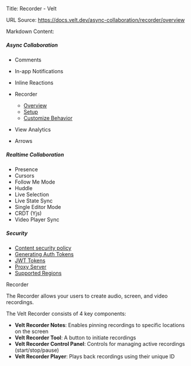 Title: Recorder - Velt

URL Source: https://docs.velt.dev/async-collaboration/recorder/overview

Markdown Content:
##### Async Collaboration

*   Comments
*   In-app Notifications
*   Inline Reactions
*   Recorder
    *   [Overview](https://docs.velt.dev/async-collaboration/recorder/overview)
    *   [Setup](https://docs.velt.dev/async-collaboration/recorder/setup)
    *   [Customize Behavior](https://docs.velt.dev/async-collaboration/recorder/customize-behavior)

*   View Analytics
*   Arrows

##### Realtime Collaboration

*   Presence
*   Cursors
*   Follow Me Mode
*   Huddle
*   Live Selection
*   Live State Sync
*   Single Editor Mode
*   CRDT (Yjs)
*   Video Player Sync

##### Security

*   [Content security policy](https://docs.velt.dev/security/content-security-policy)
*   [Generating Auth Tokens](https://docs.velt.dev/security/auth-tokens)
*   [JWT Tokens](https://docs.velt.dev/security/jwt-tokens)
*   [Proxy Server](https://docs.velt.dev/security/proxy-server)
*   [Supported Regions](https://docs.velt.dev/security/supported-regions)

Recorder

The Recorder allows your users to create audio, screen, and video recordings.

The Velt Recorder consists of 4 key components:

*   **Velt Recorder Notes**: Enables pinning recordings to specific locations on the screen
*   **Velt Recorder Tool**: A button to initiate recordings
*   **Velt Recorder Control Panel**: Controls for managing active recordings (start/stop/pause)
*   **Velt Recorder Player**: Plays back recordings using their unique ID
